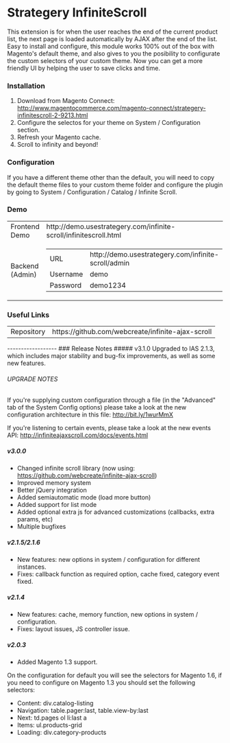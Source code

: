 Strategery InfiniteScroll
=====================
This extension is for when the user reaches the end of the current product list, the next page is loaded automatically by AJAX after the end of the list. Easy to install and configure, this module works 100% out of the box with Magento's default theme, and also gives to you the posibility to configurate the custom selectors of your custom theme. Now you can get a more friendly UI by helping the user to save clicks and time.

### Installation
1. Download from Magento Connect: http://www.magentocommerce.com/magento-connect/strategery-infinitescroll-2-9213.html
2. Configure the selectos for your theme on System / Configuration section.
3. Refresh your Magento cache.
4. Scroll to infinity and beyond!

### Configuration
If you have a different theme other than the default, you will need to copy the default theme files to your custom theme folder and configure the plugin by going to System / Configuration / Catalog / Infinite Scroll.

### Demo
<table>
<tr>
<td>Frontend Demo</td>
<td>http://demo.usestrategery.com/infinite-scroll/infinitescroll.html</td>
</tr>
<tr>
<td>Backend (Admin)</td>
<td>
  <table>
    <tr>
      <td>URL</td>
      <td>http://demo.usestrategery.com/infinite-scroll/admin</td>
    </tr>
    <tr>
      <td>Username</td>
      <td>demo</td>
    </tr>
    <tr>
      <td>Password</td>
      <td>demo1234</td>
    </tr>
  </table>
</td>
</tr>
</table>

### Useful Links
<table>
<tr>
  <td>Repository</td><td>https://github.com/webcreate/infinite-ajax-scroll</td>
</tr>
</table>
------------------
### Release Notes
##### v3.1.0
Upgraded to IAS 2.1.3, which includes major stability and bug-fix improvements, as well as some new features.

###### UPGRADE NOTES
If you're supplying custom configuration through a file (in the "Advanced" tab of the System Config options) please take a look at the new configuration architecture in this file: http://bit.ly/1wurMmX

If you're listening to certain events, please take a look at the new events API: http://infiniteajaxscroll.com/docs/events.html

##### v3.0.0
- Changed infinite scroll library (now using: https://github.com/webcreate/infinite-ajax-scroll)
- Improved memory system
- Better jQuery integration
- Added semiautomatic mode (load more button)
- Added support for list mode
- Added optional extra js for advanced customizations (callbacks, extra params, etc)
- Multiple bugfixes

##### v2.1.5/2.1.6
- New features: new options in system / configuration for different instances.
- Fixes: callback function as required option, cache fixed, category event fixed.

##### v2.1.4
- New features: cache, memory function, new options in system / configuration.
- Fixes: layout issues, JS controller issue.

##### v2.0.3
- Added Magento 1.3 support.

On the configuration for default you will see the selectors for Magento 1.6, if you need to configure on 
Magento 1.3 you should set the following selectors:

* Content: div.catalog-listing
* Navigation: table.pager:last, table.view-by:last
* Next: td.pages ol li:last a
* Items: ul.products-grid
* Loading: div.category-products
